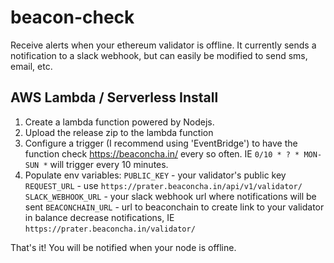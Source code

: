 # beacon-check
Receive alerts when your ethereum validator is offline. It currently sends a notification to a slack webhook, but can easily be modified to send sms, email, etc.

## AWS Lambda / Serverless Install

1. Create a lambda function powered by Nodejs.
2. Upload the release zip to the lambda function
3. Configure a trigger (I recommend using 'EventBridge') to have the function check https://beaconcha.in/ every so often. IE `0/10 * ? * MON-SUN *` will trigger every 10 minutes.
4. Populate env variables:
`PUBLIC_KEY` - your validator's public key
`REQUEST_URL` - use `https://prater.beaconcha.in/api/v1/validator/`
`SLACK_WEBHOOK_URL` - your slack webhook url where notifications will be sent
`BEACONCHAIN_URL` - url to beaconchain to create link to your validator in balance decrease notifications, IE `https://prater.beaconcha.in/validator/`


That's it! You will be notified when your node is offline.

